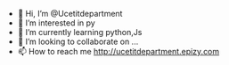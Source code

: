 - 👋 Hi, I’m @Ucetitdepartment
- 👀 I’m interested in py
- 🌱 I’m currently learning python,Js
- 💞️ I’m looking to collaborate on ...
- 📫 How to reach me http://ucetitdepartment.epizy.com

<!---
Ucetitdepartment/Ucetitdepartment is a ✨ special ✨ repository because its `README.md` (this file) appears on your GitHub profile.
You can click the Preview link to take a look at your changes.
--->
